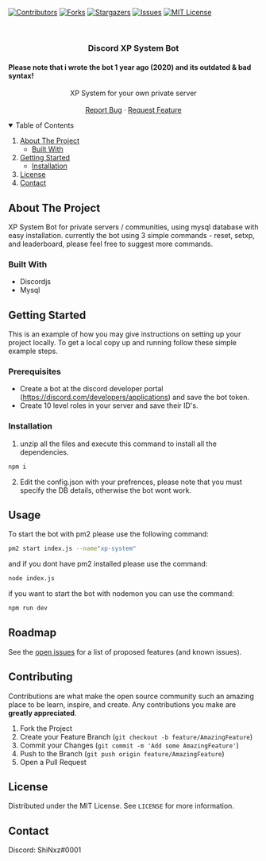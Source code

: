 
[![Contributors][contributors-shield]][contributors-url]
[![Forks][forks-shield]][forks-url]
[![Stargazers][stars-shield]][stars-url]
[![Issues][issues-shield]][issues-url]
[![MIT License][license-shield]][license-url]



<!-- PROJECT LOGO -->
<br />
  <h3 align="center">Discord XP System Bot</h3>
  <h4>Please note that i wrote the bot 1 year ago (2020) and its outdated & bad syntax!</h4>

  <p align="center">
    XP System for your own private server
    <br />
    <br />
    <a href="https://github.com/shinxz/xp-system-bot/issues">Report Bug</a>
    ·
    <a href="https://github.com/shinxz/xp-system-bot/issues">Request Feature</a>
  </p>
</p>



<!-- TABLE OF CONTENTS -->
<details open="open">
  <summary>Table of Contents</summary>
  <ol>
    <li>
      <a href="#about-the-project">About The Project</a>
      <ul>
        <li><a href="#built-with">Built With</a></li>
      </ul>
    </li>
    <li>
      <a href="#getting-started">Getting Started</a>
      <ul>
        <li><a href="#installation">Installation</a></li>
      </ul>
    </li>
    <li><a href="#license">License</a></li>
    <li><a href="#contact">Contact</a></li>
  </ol>
</details>



<!-- ABOUT THE PROJECT -->
## About The Project

XP System Bot for private servers / communities, using mysql database with easy installation.
currently the bot using 3 simple commands - reset, setxp, and leaderboard, please feel free to suggest more commands.

### Built With

* Discordjs
* Mysql


<!-- GETTING STARTED -->
## Getting Started

This is an example of how you may give instructions on setting up your project locally.
To get a local copy up and running follow these simple example steps.

### Prerequisites
* Create a bot at the discord developer portal (https://discord.com/developers/applications) and save the bot token.
* Create 10 level roles in your server and save their ID's.

### Installation

1. unzip all the files and execute this command to install all the dependencies.
  ```sh
  npm i
  ```
2. Edit the config.json with your prefrences, please note that you must specify the DB details, otherwise the bot wont work.

<!-- USAGE EXAMPLES -->
## Usage

To start the bot with pm2 please use the following command:
```sh
pm2 start index.js --name"xp-system"
```
and if you dont have pm2 installed please use the command:
```sh
node index.js
```

if you want to start the bot with nodemon you can use the command:
```sh
npm run dev
```

<!-- ROADMAP -->
## Roadmap

See the [open issues](https://github.com/shinxz/xp-system-bot/issues) for a list of proposed features (and known issues).



<!-- CONTRIBUTING -->
## Contributing

Contributions are what make the open source community such an amazing place to be learn, inspire, and create. Any contributions you make are **greatly appreciated**.

1. Fork the Project
2. Create your Feature Branch (`git checkout -b feature/AmazingFeature`)
3. Commit your Changes (`git commit -m 'Add some AmazingFeature'`)
4. Push to the Branch (`git push origin feature/AmazingFeature`)
5. Open a Pull Request



<!-- LICENSE -->
## License

Distributed under the MIT License. See `LICENSE` for more information.



<!-- CONTACT -->
## Contact

Discord: ShiNxz#0001


<!-- MARKDOWN LINKS & IMAGES -->
<!-- https://www.markdownguide.org/basic-syntax/#reference-style-links -->
[contributors-shield]: https://img.shields.io/github/contributors/shinxz/xp-system-bot?style=for-the-badge
[contributors-url]: https://github.com/shinxz/xp-system-bot/graphs/contributors
[forks-shield]: https://img.shields.io/github/forks/shinxz/xp-system-bot.svg?style=for-the-badge
[forks-url]: https://github.com/shinxz/xp-system-bot/network/members
[stars-shield]: https://img.shields.io/github/stars/shinxz/xp-system-bot.svg?style=for-the-badge
[stars-url]: https://github.com/shinxz/xp-system-bot/stargazers
[issues-shield]: https://img.shields.io/github/issues/shinxz/xp-system-bot.svg?style=for-the-badge
[issues-url]: https://github.com/shinxz/xp-system-bot/issues
[license-shield]: https://img.shields.io/github/license/shinxz/xp-system-bot?style=for-the-badge
[license-url]: https://github.com/shinxz/xp-system-bot/blob/master/LICENSE.txt
